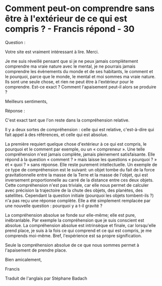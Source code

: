# Comment peut-on comprendre sans être à l'extérieur de ce qui est compris ? - Francis répond - 30 

  

Question :&nbsp;

  

Votre site est vraiment int&eacute;ressant &agrave; lire. Merci.

  

Je me suis r&eacute;veill&eacute; pensant que si je ne peux jamais compl&egrave;tement comprendre ma vraie nature avec le mental, je ne pourrais jamais comprendre les &eacute;v&egrave;nements du monde et de ses habitants, le comment et le pourquoi, parce que le monde, le mental et moi sommes ma vraie nature. Ils sont une seule chose, et rien ne peut &ecirc;tre &agrave; l'ext&eacute;rieur pour le comprendre. Est-ce exact ? Comment l'apaisement peut-il alors se produire ?&nbsp;

Meilleurs sentiments,

  

R&eacute;ponse :

  

C'est exact tant que l'on reste dans la compr&eacute;hension relative.

  

Il y a deux sortes de compr&eacute;hension : celle qui est relative, c'est-&agrave;-dire qui fait appel &agrave; des r&eacute;f&eacute;rences, et celle qui est absolue.

  

La premi&egrave;re requiert quelque chose d'ext&eacute;rieur &agrave; ce qui est compris, le pourquoi et le comment par exemple, ou un &laquo; compreneur &raquo;. Une telle compr&eacute;hension n'est jamais compl&egrave;te, jamais pleinement satisfaisante. Elle r&eacute;pond &agrave; la question &laquo; comment ? &raquo; mais laisse les questions &laquo; pourquoi ? &raquo; et &laquo; quoi ? &raquo; sans r&eacute;ponse. Elle reste purement intellectuelle. Un exemple de ce type de compr&eacute;hension est le suivant: un objet tombe du fait de la force gravitationnelle entre la masse de la Terre et la masse de l'objet, qui est inversement proportionnelle au carr&eacute; de la distance entre ces deux objets. Cette compr&eacute;hension n'est pas triviale, car elle nous permet de calculer avec pr&eacute;cision la trajectoire de la chute des objets, des plan&egrave;tes, des satellites. Cependant la question initiale (pourquoi les objets tombent-ils ?) n'a pas re&ccedil;u une r&eacute;ponse compl&egrave;te. Elle a &eacute;t&eacute; simplement remplac&eacute;e par une nouvelle question : pourquoi y a t-il gravit&eacute; ?

  

La compr&eacute;hension absolue se fonde sur elle-m&ecirc;me; elle est pure, in&eacute;branlable. Par exemple la compr&eacute;hension que je suis conscient est absolue. La compr&eacute;hension absolue est intrins&egrave;que et finale, car lorsqu'elle prend place, je suis &agrave; la fois ce qui comprend et ce qui est compris, je me comprends moi-m&ecirc;me. Bref, l'exp&eacute;rience est sa propre signification.

  

Seule la compr&eacute;hension absolue de ce que nous sommes permet &agrave; l'apaisement de prendre place.

  

Bien amicalement,

  

Francis 

  

  

Traduit de l'anglais par St&eacute;phane Badach

